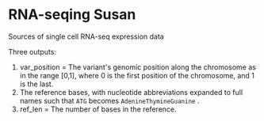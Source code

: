 
# RNA-seqing Susan

Sources of single cell RNA-seq expression data

Three outputs:
1. var_position = The variant's genomic position along the chromosome as in the range [0,1], where 0 is the first position of the chromosome, and 1 is the last.
2. The reference bases, with nucleotide abbreviations expanded to full names such that `ATG` becomes `AdenineThymineGuanine` .
3. ref_len = The number of bases in the reference.
